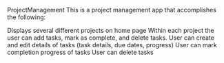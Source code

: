 ProjectManagement
This is a project management app that accomplishes the following:

Displays several different projects on home page
Within each project the user can add tasks, mark as complete, and delete tasks.
User can create and edit details of tasks (task details, due dates, progress)
User can mark completion progress of tasks
User can delete tasks
